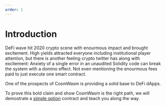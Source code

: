 ```yaml
---
order: 1
---
```


# Introduction

DeFi wave hit 2020 crypto scene with enourmous impact and brought excitement. 
High yields attracted everyone including institutional player attention, 
but there is another feeling crypto twitter has along with excitement: 
Anxiety of a single error in an unaudited Solidity code can break the system with a domino effect.
Not even mentioning the enourmous fees paid to just execute one smart contract. 

One of the prospects of CosmWasm is providing a solid base to DeFi dApps. 

To prove this bold claim and show CosmWasm is the right path, we will demostrate a [simple option](https://en.wikipedia.org/wiki/Option_(finance)?oldformat=true) contract and teach you along the way.
